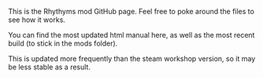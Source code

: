 This is the Rhythyms mod GitHub page. Feel free to poke around the files to see how it works.

You can find the most updated html manual here, as well as the most recent build (to stick in the mods folder).

This is updated more frequently than the steam workshop version, so it may be less stable as a result.
